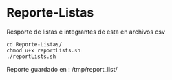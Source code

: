 # Reporte-Listas
Resporte de listas e integrantes de esta en archivos csv

~~~
cd Reporte-Listas/
chmod u+x reportLists.sh
./reportLists.sh
~~~

Reporte guardado en : /tmp/report_list/
